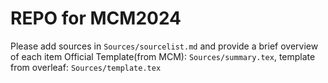 # REPO for MCM2024
Please add sources in `Sources/sourcelist.md` and provide a brief overview of each item
Official Template(from MCM): `Sources/summary.tex`, template from overleaf: `Sources/template.tex`